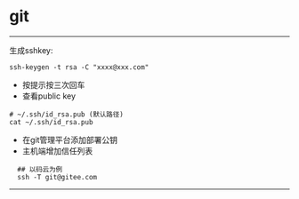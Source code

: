 git
====


-------------------------------------------------
生成sshkey:
```
ssh-keygen -t rsa -C "xxxx@xxx.com"
```
* 按提示按三次回车
* 查看public key
```
# ~/.ssh/id_rsa.pub (默认路径)
cat ~/.ssh/id_rsa.pub
```
* 在git管理平台添加部署公钥
* 主机端增加信任列表
```
  ## 以码云为例
  ssh -T git@gitee.com
```
-------------------------------------------------